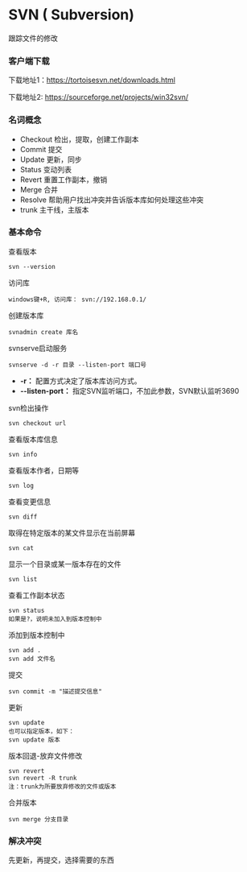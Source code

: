 # SVN ( Subversion)
跟踪文件的修改

### 客户端下载
下载地址1：https://tortoisesvn.net/downloads.html

下载地址2: https://sourceforge.net/projects/win32svn/

### 名词概念
- Checkout 检出，提取，创建工作副本
- Commit 提交
- Update 更新，同步
- Status 变动列表
- Revert 重置工作副本，撤销
- Merge 合并
- Resolve 帮助用户找出冲突并告诉版本库如何处理这些冲突
- trunk 主干线，主版本

### 基本命令

查看版本
```
svn --version
```

访问库
``` 
windows键+R, 访问库： svn://192.168.0.1/
```

创建版本库
```
svnadmin create 库名
```

svnserve启动服务
```
svnserve -d -r 目录 --listen-port 端口号
```
- **-r：** 配置方式决定了版本库访问方式。
- **--listen-port：** 指定SVN监听端口，不加此参数，SVN默认监听3690


svn检出操作
```
svn checkout url
```

查看版本库信息
```
svn info
```

查看版本作者，日期等
```
svn log
```

查看变更信息
```
svn diff
```

取得在特定版本的某文件显示在当前屏幕
```
svn cat
```

显示一个目录或某一版本存在的文件
```
svn list
```

查看工作副本状态
```
svn status
如果是?，说明未加入到版本控制中
```

添加到版本控制中
```
svn add .
svn add 文件名
```

提交
```
svn commit -m "描述提交信息"
```

更新
```
svn update
也可以指定版本，如下：
svn update 版本
```

版本回退-放弃文件修改
```
svn revert
svn revert -R trunk
注：trunk为所要放弃修改的文件或版本
```

合并版本
```
svn merge 分支目录
```

### 解决冲突

先更新，再提交，选择需要的东西






